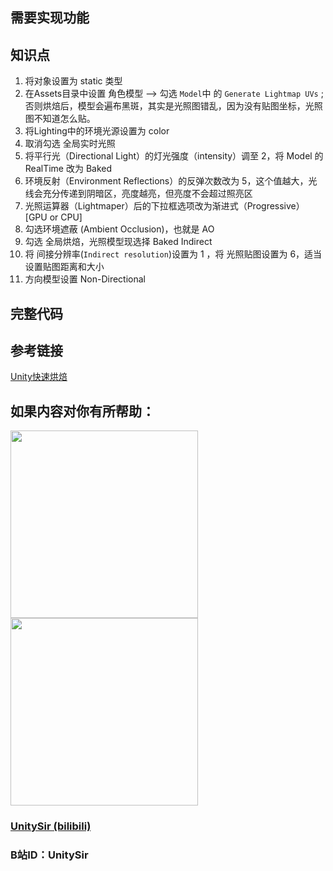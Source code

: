 ## 需要实现功能




## 知识点

1. 将对象设置为 static 类型
2. 在Assets目录中设置 角色模型 –> 勾选 `Model`中 的 `Generate Lightmap UVs` ; 否则烘焙后，模型会遍布黑斑，其实是光照图错乱，因为没有贴图坐标，光照图不知道怎么贴。
3. 将Lighting中的环境光源设置为 color
4. 取消勾选 全局实时光照
5. 将平行光（Directional Light）的灯光强度（intensity）调至 2，将 Model 的 RealTime 改为 Baked
6. 环境反射（Environment Reflections）的反弹次数改为 5，这个值越大，光线会充分传递到阴暗区，亮度越亮，但亮度不会超过照亮区
7. 光照运算器（Lightmaper）后的下拉框选项改为渐进式（Progressive）[GPU or CPU]
8. 勾选环境遮蔽 (Ambient Occlusion)，也就是 AO
9. 勾选 全局烘焙，光照模型现选择 Baked Indirect
10. 将 间接分辨率(`Indirect resolution`)设置为 1 ，将 光照贴图设置为 6，适当设置贴图距离和大小
11. 方向模型设置 Non-Directional


## 完整代码





## 参考链接

[Unity快速烘焙](https://zhuanlan.zhihu.com/p/78706246)



## 如果内容对你有所帮助：
<div><img src="https://pic4.zhimg.com/v2-87fbc8ee6ab3fd92f423d414d039b627_b.jpeg" width="300px"/>
<img src="https://pic2.zhimg.com/v2-b8ab4acf7899b2ced11287cdbd8279b5_b.jpeg" width="300px"/></div>

### [UnitySir (bilibili)](https://space.bilibili.com/308511666)
### B站ID：UnitySir